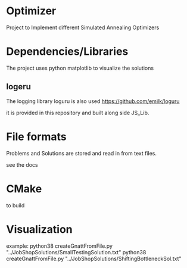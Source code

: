 # Optimizer
Project to Implement different Simulated Annealing Optimizers

# Dependencies/Libraries
The project uses python matplotlib to visualize the solutions

## logeru
The logging library loguru is also used
https://github.com/emilk/loguru

it is provided in this repository and built along side JS_Lib.

# File formats
Problems and Solutions are stored and read in from text files.

see the docs


# CMake
to build

# Visualization
example:
python38 createGnattFromFile.py "../JobShopSolutions/SmallTestingSolution.txt"
python38 createGnattFromFile.py "../JobShopSolutions/ShiftingBottleneckSol.txt"